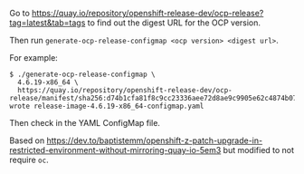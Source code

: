 Go to https://quay.io/repository/openshift-release-dev/ocp-release?tag=latest&tab=tags to find out the digest URL for the OCP version.

Then run `generate-ocp-release-configmap <ocp version> <digest url>`.

For example:
```
$ ./generate-ocp-release-configmap \
  4.6.19-x86_64 \
  https://quay.io/repository/openshift-release-dev/ocp-release/manifest/sha256:d74b1cfa81f8c9cc23336aee72d8ae9c9905e62c4874b071317a078c316f8a70
wrote release-image-4.6.19-x86_64-configmap.yaml
```

Then check in the YAML ConfigMap file.

Based on https://dev.to/baptistemm/openshift-z-patch-upgrade-in-restricted-environment-without-mirroring-quay-io-5em3 but modified to not require `oc`.
